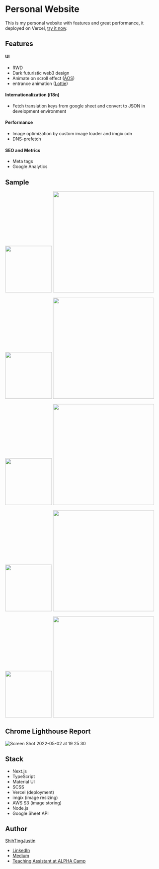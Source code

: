 # Personal Website
This is my personal website with features and great performance, it deployed on Vercel, [try it now](https://jhdev.pro/).

## Features
#### UI
* RWD
* Dark futuristic web3 design
* Animate on scroll effect ([AOS](https://michalsnik.github.io/aos/))
* entrance animation ([Lottie](https://lottiefiles.com))

#### Internationalization (i18n)
* Fetch translation keys from google sheet and convert to JSON in development environment

#### Performance
* Image optimization by custom image loader and imgix cdn
* DNS-prefetch

#### SEO and Metrics
* Meta tags
* Google Analytics

## Sample
<p>
<img width="150" src="https://user-images.githubusercontent.com/56827791/166260844-9ac13ae9-2dcf-49ca-a756-4626777f2169.png" />
<img  height="325" src="https://user-images.githubusercontent.com/56827791/166263226-6a9a2879-a6c7-4d25-8eba-063e4ed1579f.png" />
</p>

<p>
<img width="150" src="https://user-images.githubusercontent.com/56827791/166261591-642e0d97-ea05-46e8-a91b-a8301b1c6345.png" />
<img  height="325" src="https://user-images.githubusercontent.com/56827791/166263229-2f5ee9b1-a833-4268-a371-a46b90e473dd.png" />
</p>

<p>
<img width="150" src="https://user-images.githubusercontent.com/56827791/166262265-4df3c350-4a8a-4fd8-80b6-a08db9cd8761.png" />
<img  height="325" src="https://user-images.githubusercontent.com/56827791/166263223-114e0f57-d66e-45cf-ace3-76fa5e1d2b23.png" />
</p>

<p>
<img width="150" src="https://user-images.githubusercontent.com/56827791/166263441-a0f470d1-73f5-46dd-b4de-e8a42ece2327.png" />
<img  height="325" src="https://user-images.githubusercontent.com/56827791/166263212-475627cf-29a2-4bd7-88fc-3eba385aed60.png" />
</p>

<p>
<img width="150" src="https://user-images.githubusercontent.com/56827791/166263428-b017168a-df3f-4c8f-8761-5bc8732b8925.png" />
<img  height="325" src="https://user-images.githubusercontent.com/56827791/166263197-50163ac3-3c55-465a-a84a-0b2eec1b37cf.png" />
</p>

<!-- <p>
<img width="200" src="" />
<img  height="432" src="" />
</p> -->

## Chrome Lighthouse Report
![Screen Shot 2022-05-02 at 19 25 30](https://user-images.githubusercontent.com/56827791/166227194-c30c3e3f-2ea7-4931-bd18-166fbd25b8ee.png)

## Stack
* Next.js
* TypeScript
* Material UI
* SCSS
* Vercel (deployment)
* imgix (image resizing)
* AWS S3 (image storing)
* Node.js
* Google Sheet API

## Author
[ShihTingJustin](https://github.com/ShihTingJustin)
* [LinkedIn](https://www.linkedin.com/in/justinhuang777/) 
* [Medium](https://medium.com/%E4%BD%A0%E6%98%AF%E8%87%AA%E7%94%B1%E7%9A%84)
* [Teaching Assistant at ALPHA Camp](https://lighthouse.alphacamp.co/users/2842/ta_profile)
